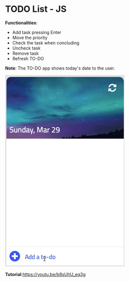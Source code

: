 # TODO List - JS

**Functionalities**:

- Add task pressing Enter
- Move the priority
- Check the task when concluding
- Uncheck task
- Remove task
- Refresh TO-DO

**Note**: The TO-DO app shows today's date to the user.

![To-do-gif](./img/TODO.gif)


**Tutorial**:https://youtu.be/b8sUhU_eq3g

